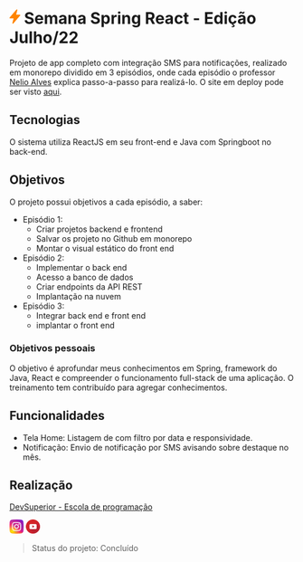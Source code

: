 # ![DevSuperior logo](https://raw.githubusercontent.com/devsuperior/bds-assets/main/ds/devsuperior-logo-small.png) Semana Spring React - Edição Julho/22
Projeto de app completo com integração SMS para notificações, realizado em monorepo  dividido em 3 episódios, onde cada episódio o professor [Nelio Alves](https://github.com/acenelio) explica passo-a-passo para realizá-lo. O site em deploy pode ser visto <a href="https://rico-dsmmeta.netlify.app/" target="_blank">aqui</a>.

## Tecnologias
O sistema utiliza ReactJS em seu front-end e Java com Springboot no back-end.

## Objetivos
O projeto possui objetivos a cada episódio, a saber:

- Episódio 1: 
    - Criar projetos backend e frontend
    - Salvar os projeto no Github em monorepo
    - Montar o visual estático do front end
- Episódio 2: 
    - Implementar o back end
    - Acesso a banco de dados
    - Criar endpoints da API REST
    - Implantação na nuvem
- Episódio 3:
    - Integrar back end e front end
    - implantar o front end

### Objetivos pessoais 
O objetivo é aprofundar meus conhecimentos em Spring, framework do Java, React e compreender o funcionamento full-stack de uma aplicação. O treinamento tem contribuído para agregar conhecimentos. 

## Funcionalidades
- Tela Home: Listagem de com filtro por data e responsividade.
- Notificação: Envio de notificação por SMS avisando sobre destaque no mês.

## Realização
[DevSuperior - Escola de programação](https://devsuperior.com.br)

[![DevSuperior no Instagram](https://raw.githubusercontent.com/devsuperior/bds-assets/main/ds/ig-icon.png)](https://instagram.com/devsuperior.ig)
[![DevSuperior no Youtube](https://raw.githubusercontent.com/devsuperior/bds-assets/main/ds/yt-icon.png)](https://youtube.com/devsuperior)


> Status do projeto: Concluído